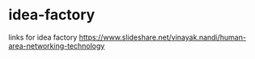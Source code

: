 # idea-factory
links for idea factory 
https://www.slideshare.net/vinayak.nandi/human-area-networking-technology
